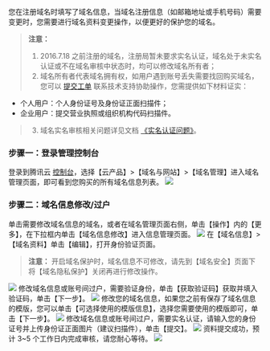 您在注册域名时填写了域名信息，当域名注册信息（如邮箱地址或手机号码）需要变更时，您需要进行域名资料变更操作，以便更好的保护您的域名。

>**注意：**
>1. 2016.7.18 之前注册的域名，注册局暂未要求实名认证，域名处于未实名认证或不在域名审核中状态时，均可以修改域名所有者；
>2. 域名所有者代表域名拥有权，如用户遇到账号丢失需要找回购买域名，您可以 [提交工单](https://console.cloud.tencent.com/workorder/category) 联系技术支持协助操作，您需提供如下材料证实：
 * 个人用户：个人身份证号及身份证正面扫描件；
 * 企业用户：提交营业执照或组织机构代码扫描件。
 
>3. 域名实名审核相关问题详见文档 [《实名认证问题》](https://cloud.tencent.com/document/product/242/8580)。

### 步骤一：登录管理控制台
登录到腾讯云 [控制台](https://console.cloud.tencent.com/)，选择【云产品】>【域名与网站】>【域名管理】进入域名管理页面，即可看到您购买的所有域名信息列表。
![](//mc.qcloudimg.com/static/img/8e5aca1da691e482449e048eafc7621d/image.png)
### 步骤二：域名信息修改/过户
单击需要修改域名信息的域名，或者在域名管理页面右侧，单击【操作】内的【更多】，在下拉框内单击【域名信息修改】进入信息管理页面。
![](//mc.qcloudimg.com/static/img/1db78082833554e0ab2d30a1df7a36da/image.png)
在【域名信息】>【域名资料】单击【编辑】，打开身份验证页面。
>**注意：**
>开启域名保护时，域名信息不可修改，请先到【域名安全】页面下将【域名隐私保护】关闭再进行修改操作。

![](//mc.qcloudimg.com/static/img/8cfe2a725b802084b01a49e5cb3049e8/image.png)
修改域名信息或账号间过户，需要验证身份，单击【获取验证码】获取并填入验证码，单击【下一步】。
![](//mc.qcloudimg.com/static/img/6189602c388d86e6ffd60fedda4e46cd/image.png)
修改您的域名信息，如果您之前有保存了域名信息的模版，您可以单击【可选择使用的模版信息】，选择您需要使用的模版即可，单击【下一步】。
![](//mc.qcloudimg.com/static/img/f1e63324b4ce382616136cf6ba7e84b5/image.png)
修改域名信息或账号间过户，需要实名认证，请输入您的身份证号并上传身份证正面图片（建议扫描件），单击【提交】。
![](//mc.qcloudimg.com/static/img/31ad0bd2dc3758a7fa49ee298afbaac4/image.png)
资料提交成功，预计 3~5 个工作日内完成审核，请您耐心等待。
![](//mc.qcloudimg.com/static/img/bfef3812eb4a7d03dee80b22605fc800/image.png)












